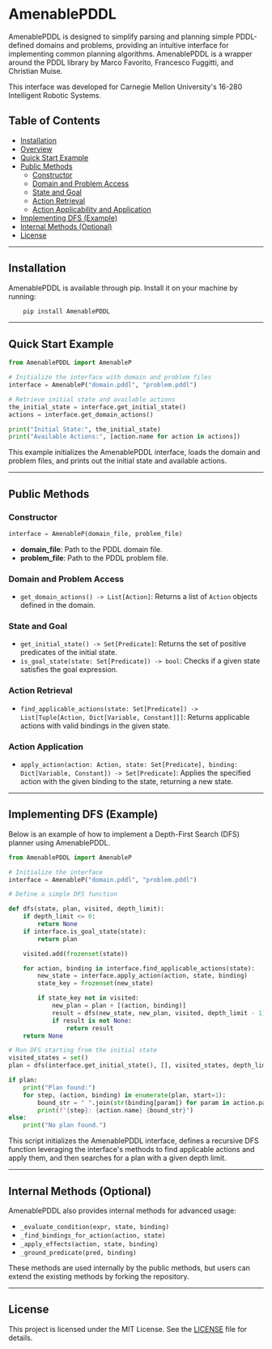 # AmenablePDDL

AmenablePDDL is designed to simplify parsing and planning simple PDDL-defined domains and problems, providing an intuitive interface for implementing common planning algorithms. AmenablePDDL is a wrapper around the PDDL library by Marco Favorito, Francesco Fuggitti, and Christian Muise. 

This interface was developed for Carnegie Mellon University's 16-280 Intelligent Robotic Systems. 

## Table of Contents
- [Installation](#installation)
- [Overview](#overview)
- [Quick Start Example](#quick-start-example)
- [Public Methods](#public-methods)
  - [Constructor](#constructor)
  - [Domain and Problem Access](#domain-and-problem-access)
  - [State and Goal](#state-and-goal)
  - [Action Retrieval](#action-retrieval)
  - [Action Applicability and Application](#action-applicability-and-application)
- [Implementing DFS (Example)](#implementing-dfs-example)
- [Internal Methods (Optional)](#internal-methods-optional)
- [License](#license)

---

## Installation

AmenablePDDL is available through pip. Install it on your machine by running:
```bash
    pip install AmenablePDDL
```

---

## Quick Start Example

```python
from AmenablePDDL import AmenableP

# Initialize the interface with domain and problem files
interface = AmenableP("domain.pddl", "problem.pddl")

# Retrieve initial state and available actions
the_initial_state = interface.get_initial_state()
actions = interface.get_domain_actions()

print("Initial State:", the_initial_state)
print("Available Actions:", [action.name for action in actions])
```

This example initializes the AmenablePDDL interface, loads the domain and problem files, and prints out the initial state and available actions.

---

## Public Methods

### Constructor

```python
interface = AmenableP(domain_file, problem_file)
```
- **domain_file**: Path to the PDDL domain file.
- **problem_file**: Path to the PDDL problem file.

### Domain and Problem Access

- `get_domain_actions() -> List[Action]`: Returns a list of `Action` objects defined in the domain.

### State and Goal

- `get_initial_state() -> Set[Predicate]`: Returns the set of positive predicates of the initial state.
- `is_goal_state(state: Set[Predicate]) -> bool`: Checks if a given state satisfies the goal expression.

### Action Retrieval

- `find_applicable_actions(state: Set[Predicate]) -> List[Tuple[Action, Dict[Variable, Constant]]]`: Returns applicable actions with valid bindings in the given state.

### Action Application

- `apply_action(action: Action, state: Set[Predicate], binding: Dict[Variable, Constant]) -> Set[Predicate]`: Applies the specified action with the given binding to the state, returning a new state.

---

## Implementing DFS (Example)

Below is an example of how to implement a Depth-First Search (DFS) planner using AmenablePDDL.

```python
from AmenablePDDL import AmenableP

# Initialize the interface
interface = AmenableP("domain.pddl", "problem.pddl")

# Define a simple DFS function

def dfs(state, plan, visited, depth_limit):
    if depth_limit <= 0:
        return None
    if interface.is_goal_state(state):
        return plan

    visited.add(frozenset(state))

    for action, binding in interface.find_applicable_actions(state):
        new_state = interface.apply_action(action, state, binding)
        state_key = frozenset(new_state)

        if state_key not in visited:
            new_plan = plan + [(action, binding)]
            result = dfs(new_state, new_plan, visited, depth_limit - 1)
            if result is not None:
                return result
    return None

# Run DFS starting from the initial state
visited_states = set()
plan = dfs(interface.get_initial_state(), [], visited_states, depth_limit=50)

if plan:
    print("Plan found:")
    for step, (action, binding) in enumerate(plan, start=1):
        bound_str = " ".join(str(binding[param]) for param in action.parameters)
        print(f"{step}: {action.name} {bound_str}")
else:
    print("No plan found.")
```

This script initializes the AmenablePDDL interface, defines a recursive DFS function leveraging the interface's methods to find applicable actions and apply them, and then searches for a plan with a given depth limit.

---

## Internal Methods (Optional)

AmenablePDDL also provides internal methods for advanced usage:
- `_evaluate_condition(expr, state, binding)`
- `_find_bindings_for_action(action, state)`
- `_apply_effects(action, state, binding)`
- `_ground_predicate(pred, binding)`

These methods are used internally by the public methods, but users can extend the existing methods by forking the repository. 

---

## License

This project is licensed under the MIT License. See the [LICENSE](LICENSE) file for details.


